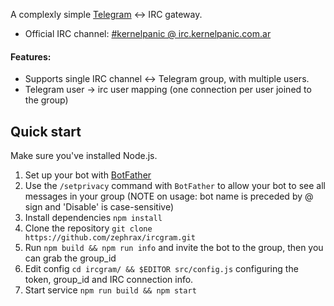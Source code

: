 A complexly simple [Telegram](https://telegram.org/) ↔ IRC gateway.

* Official IRC channel: [#kernelpanic @ irc.kernelpanic.com.ar](https://kernelpanic.com.ar/chat/)

#### Features:

* Supports single IRC channel ↔ Telegram group, with multiple users.
* Telegram user -> irc user mapping (one connection per user joined to the group)


Quick start
-----------

Make sure you've installed Node.js.

1. Set up your bot with [BotFather](https://telegram.me/botfather)
2. Use the `/setprivacy` command with `BotFather` to allow your bot to see all
   messages in your group (NOTE on usage: bot name is preceded by @ sign and
   'Disable' is case-sensitive)
3. Install dependencies `npm install`
4. Clone the repository `git clone https://github.com/zephrax/ircgram.git`
5. Run `npm build && npm run info` and invite the bot to the group, then you can grab the group_id
6. Edit config `cd ircgram/ && $EDITOR src/config.js` configuring the token, group_id and IRC connection info.
7. Start service `npm run build && npm start`
